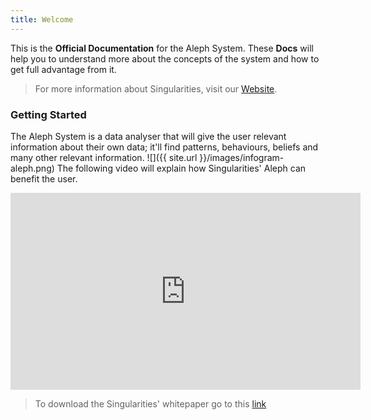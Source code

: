```yaml
---
title: Welcome
---
```


This is the **Official Documentation** for the Aleph System. These **Docs** will help you to understand more about the concepts of the system and how to get full advantage from it.

> For more information about Singularities, visit our [Website](http://www.singularities.com).

### Getting Started

The Aleph System is a data analyser that will give the user relevant information about their own data; it'll find patterns, behaviours, beliefs and many other relevant information.
![]({{ site.url }}/images/infogram-aleph.png)
The following video will explain how Singularities' Aleph can benefit the user.

<div class="video-container"><iframe width="560" height="315" src="https://www.youtube.com/embed/E1vQWzVbsgc" frameborder="0" allowfullscreen></iframe>
</div>

> To download the Singularities' whitepaper go to this [link](http://singularities.com/resources)